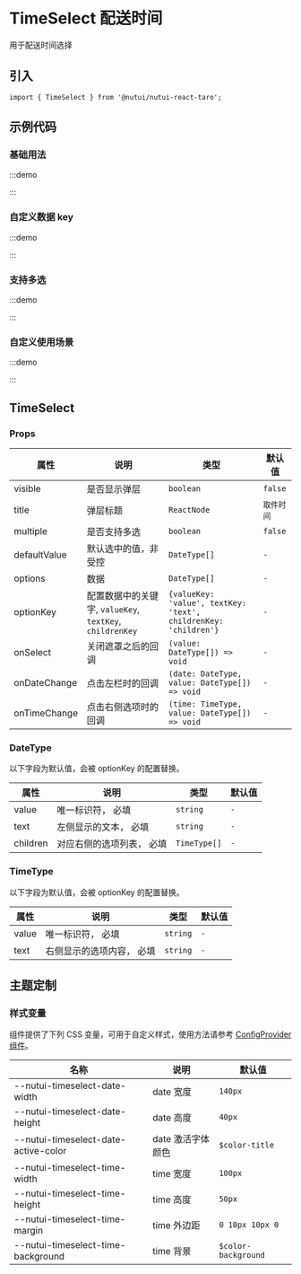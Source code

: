 # TimeSelect 配送时间


用于配送时间选择

## 引入

```tsx
import { TimeSelect } from '@nutui/nutui-react-taro';
```

## 示例代码

### 基础用法

:::demo

<CodeBlock src='taro/demo1.tsx'></CodeBlock>

:::

### 自定义数据 key

:::demo

<CodeBlock src='taro/demo2.tsx'></CodeBlock>

:::

### 支持多选

:::demo

<CodeBlock src='taro/demo3.tsx'></CodeBlock>

:::

### 自定义使用场景

:::demo

<CodeBlock src='taro/demo4.tsx'></CodeBlock>

:::

## TimeSelect

### Props

| 属性 | 说明 | 类型 | 默认值 |
| --- | --- | --- | --- |
| visible | 是否显示弹层 | `boolean` | `false` |
| title | 弹层标题 | `ReactNode` | `取件时间` |
| multiple | 是否支持多选 | `boolean` | `false` |
| defaultValue | 默认选中的值，非受控 | `DateType[]` | `-` |
| options | 数据 | `DateType[]` | `-` |
| optionKey | 配置数据中的关键字, `valueKey`, `textKey`, `childrenKey` | `{valueKey: 'value', textKey: 'text', childrenKey: 'children'}` | `-` |
| onSelect | 关闭遮罩之后的回调 | `(value: DateType[]) => void` | `-` |
| onDateChange | 点击左栏时的回调 | `(date: DateType, value: DateType[]) => void` | `-` |
| onTimeChange | 点击右侧选项时的回调 | `(time: TimeType, value: DateType[]) => void` | `-` |

### DateType

以下字段为默认值，会被 optionKey 的配置替换。

| 属性 | 说明 | 类型 | 默认值 |
| --- | --- | --- | --- |
| value | 唯一标识符， 必填 | `string` | `-` |
| text | 左侧显示的文本， 必填 | `string` | `-` |
| children | 对应右侧的选项列表， 必填 | `TimeType[]` | `-` |

### TimeType

以下字段为默认值，会被 optionKey 的配置替换。

| 属性 | 说明 | 类型 | 默认值 |
| --- | --- | --- | --- |
| value | 唯一标识符， 必填 | `string` | `-` |
| text | 右侧显示的选项内容， 必填 | `string` | `-` |

## 主题定制

### 样式变量

组件提供了下列 CSS 变量，可用于自定义样式，使用方法请参考 [ConfigProvider 组件](#/zh-CN/component/configprovider)。

| 名称 | 说明 | 默认值 |
| --- | --- | --- |
| \--nutui-timeselect-date-width | date 宽度 | `140px` |
| \--nutui-timeselect-date-height | date 高度 | `40px` |
| \--nutui-timeselect-date-active-color | date 激活字体颜色 | `$color-title` |
| \--nutui-timeselect-time-width | time 宽度 | `100px` |
| \--nutui-timeselect-time-height | time 高度 | `50px` |
| \--nutui-timeselect-time-margin | time 外边距 | `0 10px 10px 0` |
| \--nutui-timeselect-time-background | time 背景 | `$color-background` |

